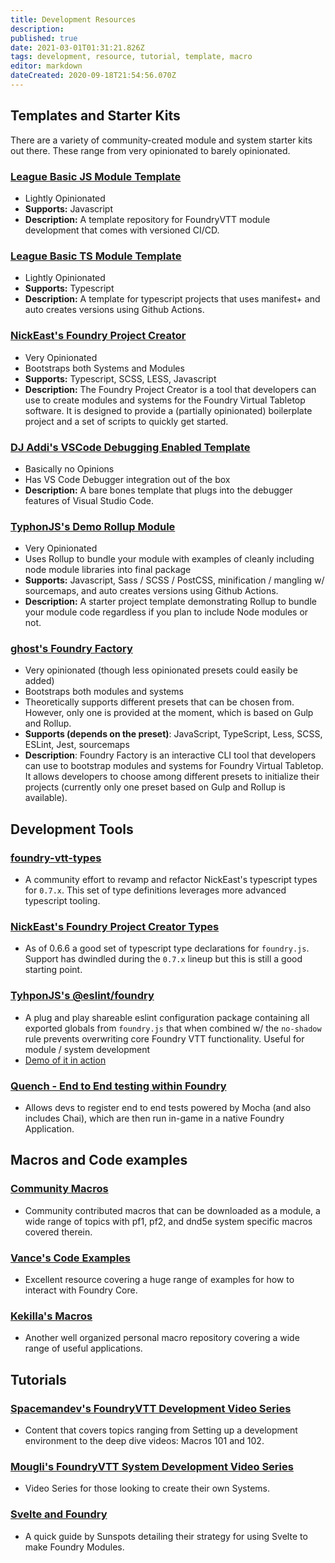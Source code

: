 ```yaml
---
title: Development Resources
description: 
published: true
date: 2021-03-01T01:31:21.826Z
tags: development, resource, tutorial, template, macro
editor: markdown
dateCreated: 2020-09-18T21:54:56.070Z
---
```


## Templates and Starter Kits

There are a variety of community-created module and system starter kits out there. These range from very opinionated to barely opinionated.


### [League Basic JS Module Template](https://github.com/League-of-Foundry-Developers/FoundryVTT-Module-Template)
- Lightly Opinionated
- **Supports:** Javascript
- **Description:** A template repository for FoundryVTT module development that comes with versioned CI/CD.


### [League Basic TS Module Template](https://github.com/League-of-Foundry-Developers/foundry-typescript-template)
- Lightly Opinionated
- **Supports:** Typescript
- **Description:** A template for typescript projects that uses manifest+ and auto creates versions using Github Actions.


### [NickEast's Foundry Project Creator](https://gitlab.com/foundry-projects/foundry-pc/create-foundry-project)
- Very Opinionated
- Bootstraps both Systems and Modules
- **Supports:** Typescript, SCSS, LESS, Javascript
- **Description:** The Foundry Project Creator is a tool that developers can use to create modules and systems for the Foundry Virtual Tabletop software. It is designed to provide a (partially opinionated) boilerplate project and a set of scripts to quickly get started.


### [DJ Addi's VSCode Debugging Enabled Template](https://gitlab.com/DJ.Addi/fvtt-project-template)
- Basically no Opinions
- Has VS Code Debugger integration out of the box
- **Description:** A bare bones template that plugs into the debugger features of Visual Studio Code.

### [TyphonJS's Demo Rollup Module](https://github.com/typhonjs-fvtt/demo-rollup-module)
- Very Opinionated
- Uses Rollup to bundle your module with examples of cleanly including node module libraries into final package
- **Supports:** Javascript, Sass / SCSS / PostCSS, minification / mangling w/ sourcemaps, and auto creates versions using Github Actions.
- **Description:** A starter project template demonstrating Rollup to bundle your module code regardless if you plan to include Node modules or not.

### [ghost's Foundry Factory](https://github.com/ghost91-/foundry-factory)
- Very opinionated (though less opinionated presets could easily be added)
- Bootstraps both modules and systems
- Theoretically supports different presets that can be chosen from. However, only one is provided at the moment, which is based on Gulp and Rollup.
- **Supports (depends on the preset)**: JavaScript, TypeScript, Less, SCSS, ESLint, Jest, sourcemaps
- **Description**: Foundry Factory is an interactive CLI tool that developers can use to bootstrap modules and systems for Foundry Virtual Tabletop. It allows developers to choose among different presets to initialize their projects (currently only one preset based on Gulp and Rollup is available).


## Development Tools

### [foundry-vtt-types](https://github.com/kmoschcau/foundry-vtt-types)
- A community effort to revamp and refactor NickEast's typescript types for `0.7.x`. This set of type definitions leverages more advanced typescript tooling.

### [NickEast's Foundry Project Creator Types](https://gitlab.com/foundry-projects/foundry-pc/foundry-pc-types)
- As of 0.6.6 a good set of typescript type declarations for `foundry.js`. Support has dwindled during the `0.7.x` lineup but this is still a good starting point.

### [TyhponJS's @eslint/foundry](https://www.npmjs.com/package/@typhonjs-fvtt/eslint-config-foundry.js)
- A plug and play shareable eslint configuration package containing all exported globals from `foundry.js` that when combined w/ the `no-shadow` rule prevents overwriting core Foundry VTT functionality. Useful for module / system development
- [Demo of it in action](https://github.com/typhonjs-fvtt/demo-rollup-module/blob/main/.eslintrc)

### [Quench - End to End testing within Foundry](https://github.com/schultzcole/FVTT-Quench)
- Allows devs to register end to end tests powered by Mocha (and also includes Chai), which are then run in-game in a native Foundry Application.


## Macros and Code examples

### [Community Macros](https://github.com/foundry-vtt-community/macros)
- Community contributed macros that can be downloaded as a module, a wide range of topics with pf1, pf2, and dnd5e system specific macros covered therein.


### [Vance's Code Examples](https://github.com/VanceCole/macros)
- Excellent resource covering a huge range of examples for how to interact with Foundry Core.


### [Kekilla's Macros](https://github.com/Kekilla0/Personal-Macros)
- Another well organized personal macro repository covering a wide range of useful applications.


## Tutorials

### [Spacemandev's FoundryVTT Development Video Series](https://www.youtube.com/watch?v=UDVH6UIFRos&list=PLLF8ndmyGEGyAWaZifYCzqMuRq2lsaENA)
- Content that covers topics ranging from Setting up a development environment to the deep dive videos: Macros 101 and 102.


### [Mougli's FoundryVTT System Development Video Series](https://www.youtube.com/watch?v=gcSN4AQcUzM&list=PLFV9z59nkHDccUbRXVt623UdloPTclIrz)
- Video Series for those looking to create their own Systems.

### [Svelte and Foundry](https://sunspots.eu/posts/foundry-svelte/)
- A quick guide by Sunspots detailing their strategy for using Svelte to make Foundry Modules.